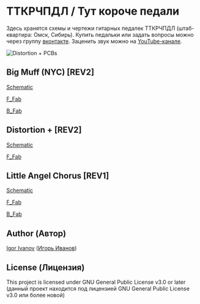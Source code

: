 # ТТКРЧПДЛ / Тут короче педали

Здесь хранятся схемы и чертежи гитарных педалек ТТКРЧПДЛ (штаб-квартира: Омск, Сибирь). Купить педальки или задать вопросы можно через группу [вконтакте](http://vk.com/stompboxes). Заценить звук можно на [YouTube-канале](http://youtube.com/channel/UCtStMn9qLL_V5MzlzgSMkUA).

![Distortion + PCBs](http://sun9-67.userapi.com/ioU71lmwXr9TK0_9o4IcflxXugrnQxBiaA8EZA/to2xvcd5ym0.jpg)

## Big Muff (NYC) [REV2]

[Schematic](/big_muff_r2/output/big_muff_r2_schematic.pdf)

[F_Fab](/big_muff_r2/output/big_muff_r2_fab_top.pdf)

[B_Fab](/big_muff_r2/output/big_muff_r2_fab_bottom.pdf)

## Distortion + [REV2]

[Schematic](/distortion_+_r2/output/distortion_+_r2_schematic.pdf)

[F_Fab](/distortion_+_r2/output/distortion_+_r2_fab_top.pdf)

## Little Angel Chorus [REV1]

[Schematic](/little_angel_chorus_r1/output/little_angel_chorus_r1_schematic.pdf)

[F_Fab](/little_angel_chorus_r1/output/little_angel_chorus_r1_fab_top.pdf)

[B_Fab](/little_angel_chorus_r1/output/little_angel_chorus_r1_fab_bottom.pdf)

## Author (Автор)

[Igor Ivanov](http://vk.com/igor_ivanov_93) ([Игорь Иванов](http://vk.com/igor_ivanov_93))

## License (Лицензия)

This project is licensed under GNU General Public License v3.0 or later (данный проект находится под лицензией GNU General Public License v3.0 или более новой)
